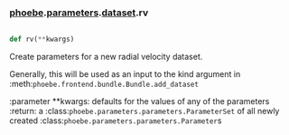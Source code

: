 ### [phoebe](phoebe.md).[parameters](phoebe.parameters.md).[dataset](phoebe.parameters.dataset.md).rv

```py

def rv(**kwargs)

```



Create parameters for a new radial velocity dataset.

Generally, this will be used as an input to the kind argument in
:meth:`phoebe.frontend.bundle.Bundle.add_dataset`

:parameter **kwargs: defaults for the values of any of the parameters
:return: a :class:`phoebe.parameters.parameters.ParameterSet` of all newly
    created :class:`phoebe.parameters.parameters.Parameter`s

